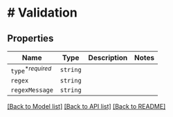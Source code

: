 # # Validation



## Properties

Name | Type | Description | Notes
------------ | ------------- | ------------- | -------------
| `type`<sup>*_required_</sup> | ```string``` |   |  |
| `regex` | ```string``` |   |  |
| `regexMessage` | ```string``` |   |  |

[[Back to Model list]](../README.md#models) [[Back to API list]](../README.md#api-endpoints) [[Back to README]](../README.md)
